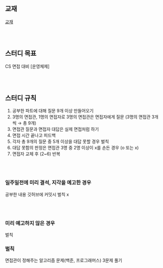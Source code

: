 ## 교재
[교재](https://product.kyobobook.co.kr/detail/S000001868743)

<br/><br/>

## 스터디 목표
CS 면접 대비 [운영체제]

<br/><br/>

## 스터디 규칙
1. 공부한 파트에 대해 질문 9개 이상 만들어오기
2. 3명의 면접관, 1명의 면접자로 3명의 면접관은 면접자에게 질문 (3명의 면접관 3개씩 → 총 9개)
3. 면접관 질문과 면접자 대답은 실제 면접처럼 하기
4. 면접 시간 끝나고 피드백
5. 각자 총 9개의 질문 중 5개 이상을 대답 못할 경우 벌칙
6. 대답 못함의 판정은 면접관 3명 중 2명 이상이 x를 손든 경우 (o 또는 x)
7. 면접자 교체 후 (2~6) 반복

<br/><br/>

### 일주일전에 미리 결석, 지각을 예고한 경우
공부한 내용 깃허브에 커밋시 벌칙 x

<br/><br/>

### 미리 예고하지 않은 경우
벌칙

### 벌칙
면접관이 정해주는 알고리즘 문제(백준, 프로그래머스) 3문제 풀기
